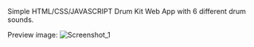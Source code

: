 Simple HTML/CSS/JAVASCRIPT Drum Kit Web App
with 6 different drum sounds.

Preview image:
![Screenshot_1](https://user-images.githubusercontent.com/45516925/137600250-9d7c55fe-248e-4e19-8ee6-66a3686c3387.png)
